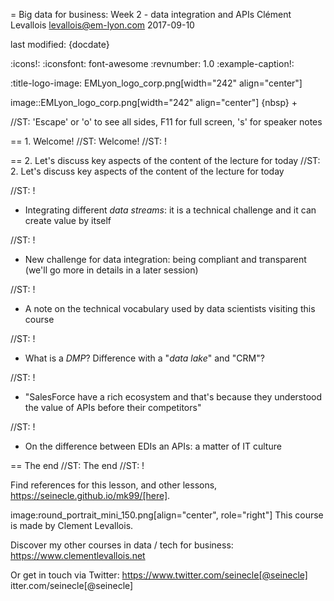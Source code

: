 = Big data for business: Week 2 - data integration and APIs
Clément Levallois <levallois@em-lyon.com>
2017-09-10

last modified: {docdate}

:icons!:
:iconsfont:   font-awesome
:revnumber: 1.0
:example-caption!:

:title-logo-image: EMLyon_logo_corp.png[width="242" align="center"]

image::EMLyon_logo_corp.png[width="242" align="center"]
{nbsp} +

//ST: 'Escape' or 'o' to see all sides, F11 for full screen, 's' for speaker notes


== 1. Welcome!
//ST: Welcome!
//ST: !


== 2. Let's discuss key aspects of the content of the lecture for today
//ST: 2. Let's discuss key aspects of the content of the lecture for today

//ST: !
- Integrating different *data streams*: it is a technical challenge and it can create value by itself

//ST: !
- New challenge for data integration: being compliant and transparent (we'll go more in details in a later session)



//ST: !
- A note on the technical vocabulary used by data scientists visiting this course

//ST: !
- What is a *DMP*? Difference with a "*data lake*" and "CRM"?

//ST: !
- "SalesForce have a rich ecosystem and that's because they understood the value of APIs before their competitors"

//ST: !
- On the difference between EDIs an APIs: a matter of IT culture


== The end
//ST: The end
//ST: !

Find references for this lesson, and other lessons, https://seinecle.github.io/mk99/[here].

image:round_portrait_mini_150.png[align="center", role="right"]
This course is made by Clement Levallois.

Discover my other courses in data / tech for business: https://www.clementlevallois.net

Or get in touch via Twitter: https://www.twitter.com/seinecle[@seinecle]
itter.com/seinecle[@seinecle]
